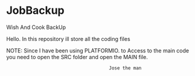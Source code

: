 # JobBackup

Wish And Cook BackUp

Hello. In this repository ill store all the coding files

NOTE: Since I have been using PLATFORMIO. to Access to 
the main code you need to open the SRC folder and open 
the MAIN file.


                                          Jose the man
